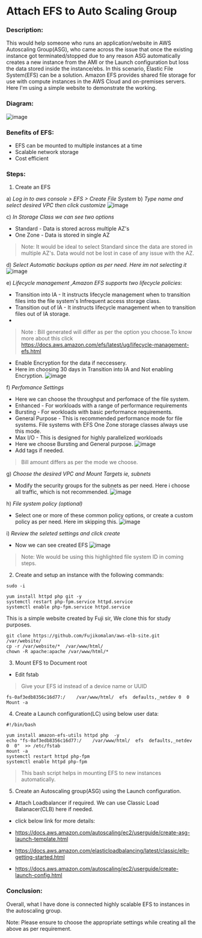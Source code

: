 # **Attach EFS to Auto Scaling Group**
### Description:
This would help someone who runs an application/website in AWS Autoscaling Group(ASG), who came across the issue that once the existing instance got terminated/stopped due to any reason  ASG automatically creates a new instance from the AMI or the Launch configuration but loss the data stored inside the instance/ebs. In this scenario, Elastic File System(EFS) can be a solution.
Amazon EFS provides shared file storage for use with compute instances in the AWS Cloud and on-premises servers.
Here I'm using a simple website to demonstrate the working.

### Diagram:
![image](https://github.com/Akshay-Gk/AWS-projects/assets/112197849/9ef0ca63-dde5-4fec-a8a2-fb60b9f2566f)


### Benefits of EFS:
* EFS can be mounted to multiple instances at a time
* Scalable network storage
* Cost efficient

### Steps:

1. Create an EFS 

a) *Log in to aws console > EFS > Create File System*
b) *Type name and select desired VPC then click customize*
 ![image](https://github.com/Akshay-Gk/AWS-projects/assets/112197849/ab3ace2b-8d60-4d0f-bb84-f9aa8685a37b)
 
c) *In Storage Class we can see two options*
- Standard - Data is stored across multiple AZ's
- One Zone - Data is stored in single AZ
> Note: It would be ideal to select Standard since the data are stored in multiple AZ's. Data would not be lost in case of any issue with the AZ. 

d) *Select Automatic backups option as per need. Here im not selecting it*
 ![image](https://github.com/Akshay-Gk/AWS-projects/assets/112197849/049a5782-16fe-4fe0-a318-e4febd0f2d7e)
 
e) *Lifecycle management ,Amazon EFS supports two lifecycle policies*:
 - Transition into IA - It instructs lifecycle management when to transition files into the file system's Infrequent access storage class.
 - Transition out of IA - It instructs lifecycle management when to transition files out of IA storage.
 - 
> Note : Bill generated will differ as per the option you choose.To know more about this click                            https://docs.aws.amazon.com/efs/latest/ug/lifecycle-management-efs.html
- Enable Encryption for the data if neccessery.
- Here im choosing 30 days in Transition into IA and Not enabling Encryption.
![image](https://github.com/Akshay-Gk/AWS-projects/assets/112197849/6e0c7a90-adce-4902-80aa-fc775f27f0ee)

f) *Perfomance Settings*
- Here we can choose the throughput and perfomace of the file system.
- Enhanced - For workloads with a range of performance requirements
- Bursting - For workloads with basic performance requirements.
- General Purpose - This is recommended performance mode for file systems. File systems with EFS One Zone storage classes always use this                     mode.
- Max I/O - This is designed for highly parallelized workloads
- Here we choose Bursting and General purpose.
![image](https://github.com/Akshay-Gk/AWS-projects/assets/112197849/9b8a44f7-16be-4648-abfa-3473e3d643e1)
- Add tags if needed.
 
> Bill amount differs as per the mode we choose. 
 
g) *Choose the desired VPC and Mount Targets ie, subnets*
- Modify the security groups for the subnets as per need. Here i choose all traffic, which is not recommended.
![image](https://github.com/Akshay-Gk/AWS-projects/assets/112197849/2eb54181-5f2c-4576-a240-250d0338bc87)

h) *File system policy (optional)*
- Select one or more of these common policy options, or create a custom policy as per need. Here im skipping this.
![image](https://github.com/Akshay-Gk/AWS-projects/assets/112197849/f11b2ce9-d035-46dd-8a8b-9828dbb023f6)

i) *Review the seleted settings and click create*
* Now we can see created EFS
![image](https://github.com/Akshay-Gk/AWS-projects/assets/112197849/f13a5d49-695b-49a7-b939-73fce7c8e6fd)
> Note: We would be using this highlighted file system ID in coming steps.


2. Create and setup an instance with the following commands:
```
sudo -i

yum install httpd php git -y
systemctl restart php-fpm.service httpd.service
systemctl enable php-fpm.service httpd.service
```
This is a simple website created by Fuji sir, We clone this for study purposes.
```
git clone https://github.com/Fujikomalan/aws-elb-site.git  /var/website/   
cp -r /var/website/*  /var/www/html/
chown -R apache:apache /var/www/html/*
```
3. Mount EFS to Document root
* Edit fstab
> Give your EFS id instead of a device name or UUID 
```
fs-0af3edb8356c16d77:/    /var/www/html/  efs  defaults,_netdev 0  0
Mount -a
```
4. Create a Launch configuration(LC) using below user data:
```
#!/bin/bash

yum install amazon-efs-utils httpd php  -y
echo "fs-0af3edb8356c16d77:/    /var/www/html/  efs  defaults,_netdev  0  0"  >> /etc/fstab
mount -a
systemctl restart httpd php-fpm
systemctl enable httpd php-fpm
```
> This bash script helps in mounting EFS to new instances automatically. 

5. Create an Autoscaling group(ASG) using the Launch configuration.
* Attach Loadbalancer if required. We can use Classic Load Balanacer(CLB) here if needed.

* click below link for more details:
* https://docs.aws.amazon.com/autoscaling/ec2/userguide/create-asg-launch-template.html
* https://docs.aws.amazon.com/elasticloadbalancing/latest/classic/elb-getting-started.html
* https://docs.aws.amazon.com/autoscaling/ec2/userguide/create-launch-config.html


### Conclusion:
Overall, what I have done is connected highly scalable EFS to instances in the autoscaling group.

Note: Please ensure to choose the appropriate settings while creating all the above as per requirement.



